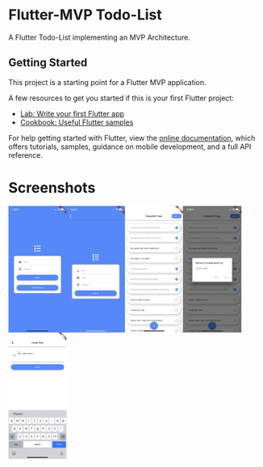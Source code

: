 # Flutter-MVP Todo-List

A Flutter Todo-List implementing an MVP Architecture.

## Getting Started

This project is a starting point for a Flutter MVP application.

A few resources to get you started if this is your first Flutter project:

- [Lab: Write your first Flutter app](https://flutter.io/docs/get-started/codelab)
- [Cookbook: Useful Flutter samples](https://flutter.io/docs/cookbook)

For help getting started with Flutter, view the 
[online documentation](https://flutter.io/docs), which offers tutorials, 
samples, guidance on mobile development, and a full API reference.

# Screenshots
<img src="https://github.com/akinsete/Flutter-Todo-MVP-App/blob/master/assets/images/sign_in.png" align="left" height="250">
<img src="https://github.com/akinsete/Flutter-Todo-MVP-App/blob/master/assets/images/sign_up.png" align="left" height="250">
<img src="https://github.com/akinsete/Flutter-Todo-MVP-App/blob/master/assets/images/todo_list.png" align="left" height="250">
<img src="https://github.com/akinsete/Flutter-Todo-MVP-App/blob/master/assets/images/cofirm_delete.png" align="left" height="250">
<img src="https://github.com/akinsete/Flutter-Todo-MVP-App/blob/master/assets/images/create_todo.png" align="left" height="250">
